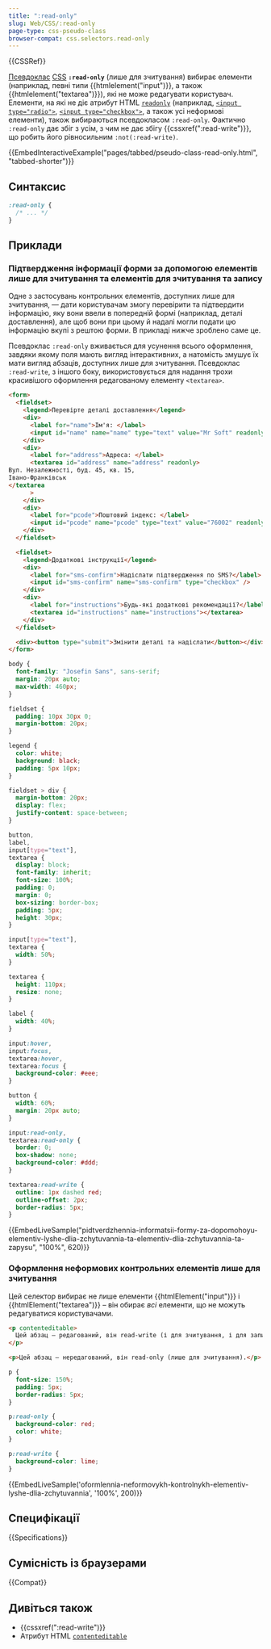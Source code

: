 ```yaml
---
title: ":read-only"
slug: Web/CSS/:read-only
page-type: css-pseudo-class
browser-compat: css.selectors.read-only
---
```


{{CSSRef}}

[Псевдоклас](/uk/docs/Web/CSS/Pseudo-classes) [CSS](/uk/docs/Web/CSS) **`:read-only`** (лише для зчитування) вибирає елементи (наприклад, певні типи {{htmlelement("input")}}, а також {{htmlelement("textarea")}}), які не може редагувати користувач. Елементи, на які не діє атрибут HTML [`readonly`](/uk/docs/Web/HTML/Attributes/readonly) (наприклад, [`<input type="radio">`](/uk/docs/Web/HTML/Element/input/radio), [`<input type="checkbox">`](/uk/docs/Web/HTML/Element/input/checkbox), а також усі неформові елементи), також вибираються псевдокласом `:read-only`. Фактично `:read-only` дає збіг з усім, з чим не дає збігу {{cssxref(":read-write")}}, що робить його рівносильним `:not(:read-write)`.

{{EmbedInteractiveExample("pages/tabbed/pseudo-class-read-only.html", "tabbed-shorter")}}

## Синтаксис

```css
:read-only {
  /* ... */
}
```

## Приклади

### Підтвердження інформації форми за допомогою елементів лише для зчитування та елементів для зчитування та запису

Одне з застосувань контрольних елементів, доступних лише для зчитування, — дати користувачам змогу перевірити та підтвердити інформацію, яку вони ввели в попередній формі (наприклад, деталі доставлення), але щоб вони при цьому й надалі могли подати цю інформацію вкупі з рештою форми. В прикладі нижче зроблено саме це.

Псевдоклас `:read-only` вживається для усунення всього оформлення, завдяки якому поля мають вигляд інтерактивних, а натомість змушує їх мати вигляд абзаців, доступних лише для зчитування. Псевдоклас `:read-write`, з іншого боку, використовується для надання трохи красивішого оформлення редагованому елементу `<textarea>`.

```html hidden
<form>
  <fieldset>
    <legend>Перевірте деталі доставлення</legend>
    <div>
      <label for="name">Ім'я: </label>
      <input id="name" name="name" type="text" value="Mr Soft" readonly />
    </div>
    <div>
      <label for="address">Адреса: </label>
      <textarea id="address" name="address" readonly>
Вул. Незалежності, буд. 45, кв. 15,
Івано-Франківськ
</textarea
      >
    </div>
    <div>
      <label for="pcode">Поштовий індекс: </label>
      <input id="pcode" name="pcode" type="text" value="76002" readonly />
    </div>
  </fieldset>

  <fieldset>
    <legend>Додаткові інструкції</legend>
    <div>
      <label for="sms-confirm">Надіслати підтвердження по SMS?</label>
      <input id="sms-confirm" name="sms-confirm" type="checkbox" />
    </div>
    <div>
      <label for="instructions">Будь-які додаткові рекомендації?</label>
      <textarea id="instructions" name="instructions"></textarea>
    </div>
  </fieldset>

  <div><button type="submit">Змінити деталі та надіслати</button></div>
</form>
```

```css hidden
body {
  font-family: "Josefin Sans", sans-serif;
  margin: 20px auto;
  max-width: 460px;
}

fieldset {
  padding: 10px 30px 0;
  margin-bottom: 20px;
}

legend {
  color: white;
  background: black;
  padding: 5px 10px;
}

fieldset > div {
  margin-bottom: 20px;
  display: flex;
  justify-content: space-between;
}

button,
label,
input[type="text"],
textarea {
  display: block;
  font-family: inherit;
  font-size: 100%;
  padding: 0;
  margin: 0;
  box-sizing: border-box;
  padding: 5px;
  height: 30px;
}

input[type="text"],
textarea {
  width: 50%;
}

textarea {
  height: 110px;
  resize: none;
}

label {
  width: 40%;
}

input:hover,
input:focus,
textarea:hover,
textarea:focus {
  background-color: #eee;
}

button {
  width: 60%;
  margin: 20px auto;
}
```

```css
input:read-only,
textarea:read-only {
  border: 0;
  box-shadow: none;
  background-color: #ddd;
}

textarea:read-write {
  outline: 1px dashed red;
  outline-offset: 2px;
  border-radius: 5px;
}
```

{{EmbedLiveSample("pidtverdzhennia-informatsii-formy-za-dopomohoyu-elementiv-lyshe-dlia-zchytuvannia-ta-elementiv-dlia-zchytuvannia-ta-zapysu", "100%", 620)}}

### Оформлення неформових контрольних елементів лише для зчитування

Цей селектор вибирає не лише елементи {{htmlElement("input")}} і {{htmlElement("textarea")}} – він обирає _всі_ елементи, що не можуть редагуватися користувачами.

```html
<p contenteditable>
  Цей абзац – редагований, він read-write (і для зчитування, і для запису).
</p>

<p>Цей абзац – нередагований, він read-only (лише для зчитування).</p>
```

```css
p {
  font-size: 150%;
  padding: 5px;
  border-radius: 5px;
}

p:read-only {
  background-color: red;
  color: white;
}

p:read-write {
  background-color: lime;
}
```

{{EmbedLiveSample('oformlennia-neformovykh-kontrolnykh-elementiv-lyshe-dlia-zchytuvannia', '100%', 200)}}

## Специфікації

{{Specifications}}

## Сумісність із браузерами

{{Compat}}

## Дивіться також

- {{cssxref(":read-write")}}
- Атрибут HTML [`contenteditable`](/uk/docs/Web/HTML/Global_attributes#contenteditable)
